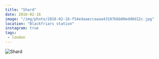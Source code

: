 ```yaml
---
title: "Shard"
date: 2016-02-16
image: "/img/photo/2016-02-16-f54edaaeccaaaa43107bbb00edd0d12c.jpg"
location: "Blackfriars station"
instagram: true
tags:
 - london
---
```


![Shard](/img/photo/2016-02-16-f54edaaeccaaaa43107bbb00edd0d12c.jpg)
